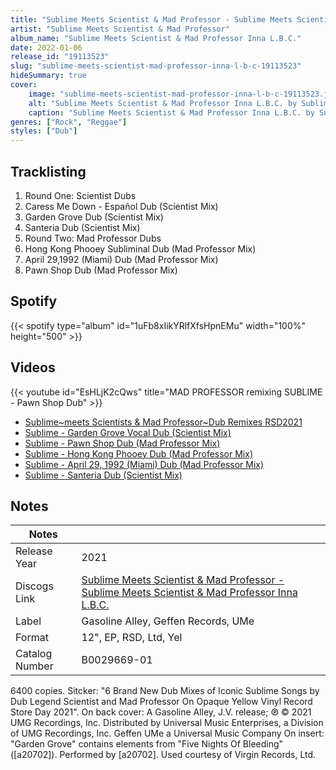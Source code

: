 ```yaml
---
title: "Sublime Meets Scientist & Mad Professor - Sublime Meets Scientist & Mad Professor Inna L.B.C."
artist: "Sublime Meets Scientist & Mad Professor"
album_name: "Sublime Meets Scientist & Mad Professor Inna L.B.C."
date: 2022-01-06
release_id: "19113523"
slug: "sublime-meets-scientist-mad-professor-inna-l-b-c-19113523"
hideSummary: true
cover:
    image: "sublime-meets-scientist-mad-professor-inna-l-b-c-19113523.jpg"
    alt: "Sublime Meets Scientist & Mad Professor Inna L.B.C. by Sublime Meets Scientist & Mad Professor"
    caption: "Sublime Meets Scientist & Mad Professor Inna L.B.C. by Sublime Meets Scientist & Mad Professor"
genres: ["Rock", "Reggae"]
styles: ["Dub"]
---
```

## Tracklisting
1. Round One: Scientist Dubs
2. Caress Me Down - Español Dub (Scientist Mix)
3. Garden Grove Dub (Scientist Mix)
4. Santeria Dub (Scientist Mix)
5. Round Two: Mad Professor Dubs
6. Hong Kong Phooey Subliminal Dub (Mad Professor Mix)
7. April 29,1992 (Miami) Dub (Mad Professor Mix)
8. Pawn Shop Dub (Mad Professor Mix)
## Spotify
{{< spotify type="album" id="1uFb8xIikYRlfXfsHpnEMu" width="100%" height="500" >}}

## Videos
{{< youtube id="EsHLjK2cQws" title="MAD PROFESSOR remixing SUBLIME - Pawn Shop Dub" >}}
- [Sublime~meets Scientists & Mad Professor~Dub Remixes RSD2021](https://www.youtube.com/watch?v=Vbjax__IcEw)
- [Sublime - Garden Grove Vocal Dub (Scientist Mix)](https://www.youtube.com/watch?v=vhm6uKeUHHM)
- [Sublime - Pawn Shop Dub (Mad Professor Mix)](https://www.youtube.com/watch?v=K6mzegiKD2c)
- [Sublime - Hong Kong Phooey Dub (Mad Professor Mix)](https://www.youtube.com/watch?v=guHlxH4Em-A)
- [Sublime - April 29, 1992 (Miami) Dub (Mad Professor Mix)](https://www.youtube.com/watch?v=fAGSE9ddZV4)
- [Sublime - Santeria Dub (Scientist Mix)](https://www.youtube.com/watch?v=5vr7Te-AJfI)

## Notes
| Notes          |             |
| ---------------| ----------- |
| Release Year   | 2021 |
| Discogs Link   | [Sublime Meets Scientist & Mad Professor - Sublime Meets Scientist & Mad Professor Inna L.B.C.](https://www.discogs.com/release/19113523-Sublime-2-Meets-Scientist-Mad-Professor-Sublime-Meets-Scientist-Mad-Professor-Inna-LBC) |
| Label          | Gasoline Alley, Geffen Records, UMe |
| Format         | 12\", EP, RSD, Ltd, Yel |
| Catalog Number | B0029669-01 |

6400 copies.  Sitcker: "6 Brand New Dub Mixes of Iconic Sublime Songs by Dub Legend Scientist and Mad Professor On Opaque Yellow Vinyl Record Store Day 2021".  On back cover: A Gasoline Alley, J.V. release; ℗ © 2021 UMG Recordings, Inc. Distributed by Universal Music Enterprises, a Division of UMG Recordings, Inc.  Geffen UMe a Universal Music Company  On insert: "Garden Grove" contains elements from "Five Nights Of Bleeding" ([a20702]). Performed by [a20702]. Used courtesy of Virgin Records, Ltd.
